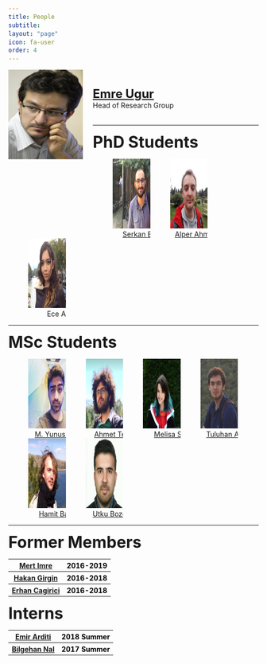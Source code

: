 ```yaml
---
title: People
subtitle:
layout: "page"
icon: fa-user
order: 4
---
```


<style>
.column {
  float: left;
  width: 15%;
  padding-left: 40px;
}

/* Clear floats after image containers */
.row::after {
  content: "";
  clear: both;
  display: table;
}

</style>

<p>
<img src="assets/images/emre.jpg" alt="Emre" title="Emre Ugur" height="180" width="150" align="left" style="padding-right: 20px; padding left: 20px;">  
<br><br>
<strong><font size="5"><a href="https://www.cmpe.boun.edu.tr/~emre/index.html">Emre Ugur</a></font></strong>
<br>
Head of Research Group
<br><br>
<hr>

<strong><font size="6">PhD Students</font></strong>
<br>

<div class="row">
  <div class="column">
    <a href="https://serkanbugur.github.io/">
  <img src='assets/images/serkan.png' style='width: 140px;  height: 140px;'>
  <div style='width: 130px; text-align: center;'>Serkan Bugur</div>
</a>
  </div>
  <div class="column">
    <a href="https://alper111.github.io/">
  <img src='assets/images/alper.jpeg' style='width: 140px; height: 140px;'>
  <div style='width: 130px; text-align: center;'>Alper Ahmetoglu</div>
</a>
  </div>
  <div class="column">
    <a>
  <img src='assets/images/ece.jpeg' style='width: 140px; height: 140px;'>
  <div style='width: 130px; text-align: center;'>Ece Ada</div>
</a>
  </div>
</div>

<hr>

<strong><font size="6">MSc Students</font></strong>
<br>


<div class="row">
  <div class="column">
    <a href="https://scholar.google.com/citations?user=H8NkqvQAAAAJ&hl=tr">
  <img src='assets/images/yunus.jpeg' style='width: 140px;  height: 140px;'>
  <div style='width: 130px; text-align: center;'>M. Yunus Seker</div>
</a>
  </div>
  <div class="column">
    <a href="https://github.com/Fzaero">
  <img src='assets/images/ahmet.png' style='width: 140px; height: 140px;'>
  <div style='width: 130px; text-align: center;'>Ahmet Tekden</div>
</a>
  </div>
  <div class="column">
    <a href='https://melsener.github.io'>
  <img src='assets/images/melisa_sener.jpg' style='width: 140px; height: 140px;'>
  <div style='width: 130px; text-align: center;'>Melisa Sener</div>
</a>
  </div>
  <div class="column">
    <a href='https://www.instagram.com/metetuluhan/?hl=en'>
  <img src='assets/images/tuluhan.png' style='width: 140px; height: 140px;'>
  <div style='width: 130px; text-align: center;'>Tuluhan Akbulut</div>
</a>
  </div>
  <div class="column">
    <a href='https://github.com/Hbasgol'>
  <img src='assets/images/hamit.png' style='width: 140px; height: 140px;'>
  <div style='width: 130px; text-align: center;'>Hamit Basgol</div>
</a>
  </div>
  <div class="column">
    <a href='https://github.com/UtkuBozdogan'>
  <img src='assets/images/utku.jpeg' style='width: 140px; height: 140px;'>
  <div style='width: 130px; text-align: center;'>Utku Bozdogan</div>
</a>
  </div>
</div>

<hr>

<strong><font size="6">Former Members</font></strong>
<br>
<div class="table sectionedit2" ><table class="inline">
	<tbody>
    <tr class="row0">
		<th class="col0 leftalign" style='background:none'> <a href="https://mertimre.github.io/" class="urlextern" title="https://mertimre.github.io/" rel="nofollow">Mert Imre</a> </th><th class="col1 centeralign" style='background:none; color:black;'>  2016-2019    </th>
	</tr>
    <tr class="row0">
		<th class="col0 leftalign" style='background:none'> <a href="http://www.idiap.ch/~hgirgin/" class="urlextern" title="http://www.idiap.ch/~hgirgin/" rel="nofollow">Hakan Girgin</a> </th><th class="col1 centeralign" style='background:none; color:black;'>  2016-2018    </th>
	</tr>
    <tr class="row0">
		<th class="col0 leftalign" style='background:none'> <a href="https://github.com/cagirici" class="urlextern" title="https://github.com/cagirici" rel="nofollow">Erhan Cagirici</a> </th><th class="col1 centeralign" style='background:none; color:black;'>  2016-2018    </th>
	</tr>
</tbody></table></div>


<strong><font size="6">Interns</font></strong>
<br>
<div class="table sectionedit2" ><table class="inline">
	<tbody>
    <tr class="row0">
		<th class="col0 leftalign" style='background:none'> <a href="https://scholar.google.com.tr/citations?user=oZkaOigAAAAJ&hl=en" class="urlextern" title="https://scholar.google.com.tr/citations?user=oZkaOigAAAAJ&hl=en" rel="nofollow">Emir Arditi</a> </th><th class="col1 centeralign" style='background:none; color:black;'>  2018 Summer    </th>
	</tr>
    <tr class="row0">
		<th class="col0 leftalign" style='background:none'> <a href="https://github.com/bilgehannal" class="urlextern" title="https://github.com/bilgehannal" rel="nofollow">Bilgehan Nal</a> </th><th class="col1 centeralign" style='background:none; color:black;'>  2017 Summer    </th>
	</tr>
</tbody></table></div>